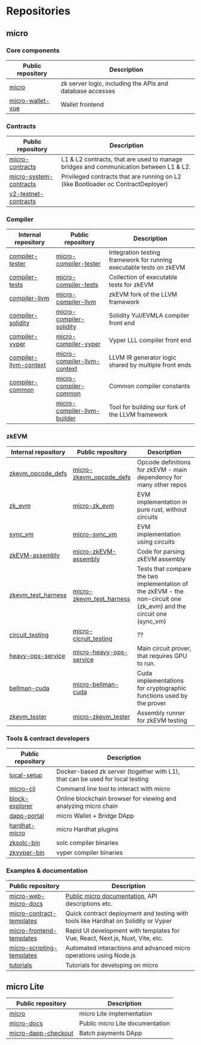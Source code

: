 # Repositories

## micro

### Core components

| Public repository                                                      | Description                                               |
| ---------------------------------------------------------------------- | --------------------------------------------------------- |
| [micro](https://github.com/ZKAmoeba-Micro/micro)                       | zk server logic, including the APIs and database accesses |
| [micro-wallet-vue](https://github.com/ZKAmoeba-Micro/micro-wallet-vue) | Wallet frontend                                           |

### Contracts

| Public repository                                                                  | Description                                                                           |
| ---------------------------------------------------------------------------------- | ------------------------------------------------------------------------------------- |
| [micro-contracts](https://github.com/ZKAmoeba-Micro/micro-contracts)               | L1 & L2 contracts, that are used to manage bridges and communication between L1 & L2. |
| [micro-system-contracts](https://github.com/ZKAmoeba-Micro/micro-system-contracts) | Privileged contracts that are running on L2 (like Bootloader oc ContractDeployer)     |
| [v2-testnet-contracts](https://github.com/ZKAmoeba-Micro/v2-testnet-contracts)     |                                                                                       |

### Compiler

| Internal repository                                                              | Public repository                                                                            | Description                                                         |
| -------------------------------------------------------------------------------- | -------------------------------------------------------------------------------------------- | ------------------------------------------------------------------- |
| [compiler-tester](https://github.com/ZKAmoeba-Micro/compiler-tester)             | [micro-compiler-tester](https://github.com/ZKAmoeba-Micro/micro-compiler-tester)             | Integration testing framework for running executable tests on zkEVM |
| [compiler-tests](https://github.com/ZKAmoeba-Micro/compiler-tests)               | [micro-compiler-tests](https://github.com/ZKAmoeba-Micro/micro-compiler-tests)               | Collection of executable tests for zkEVM                            |
| [compiler-llvm](https://github.com/ZKAmoeba-Micro/compiler-llvm)                 | [micro-compiler-llvm](https://github.com/ZKAmoeba-Micro/compiler-llvm)                       | zkEVM fork of the LLVM framework                                    |
| [compiler-solidity](https://github.com/ZKAmoeba-Micro/compiler-solidity)         | [micro-compiler-solidity](https://github.com/ZKAmoeba-Micro/micro-compiler-solidity)         | Solidity Yul/EVMLA compiler front end                               |
| [compiler-vyper](https://github.com/ZKAmoeba-Micro/compiler-vyper)               | [micro-compiler-vyper](https://github.com/ZKAmoeba-Micro/micro-compiler-vyper)               | Vyper LLL compiler front end                                        |
| [compiler-llvm-context](https://github.com/ZKAmoeba-Micro/compiler-llvm-context) | [micro-compiler-llvm-context](https://github.com/ZKAmoeba-Micro/micro-compiler-llvm-context) | LLVM IR generator logic shared by multiple front ends               |
| [compiler-common](https://github.com/ZKAmoeba-Micro/compiler-common)             | [micro-compiler-common](https://github.com/ZKAmoeba-Micro/micro-compiler-common)             | Common compiler constants                                           |
|                                                                                  | [micro-compiler-llvm-builder](https://github.com/ZKAmoeba-Micro/micro-compiler-llvm-builder) | Tool for building our fork of the LLVM framework                    |

### zkEVM

| Internal repository                                                        | Public repository                                                                      | Description                                                                                                         |
| -------------------------------------------------------------------------- | -------------------------------------------------------------------------------------- | ------------------------------------------------------------------------------------------------------------------- |
| [zkevm_opcode_defs](https://github.com/ZKAmoeba-Micro/zkevm_opcode_defs)   | [micro-zkevm_opcode_defs](https://github.com/ZKAmoeba-Micro/micro-zkevm_opcode_defs)   | Opcode definitions for zkEVM - main dependency for many other repos                                                 |
| [zk_evm](https://github.com/ZKAmoeba-Micro/zk_evm)                         | [micro-zk_evm](https://github.com/ZKAmoeba-Micro/micro-zk_evm)                         | EVM implementation in pure rust, without circuits                                                                   |
| [sync_vm](https://github.com/ZKAmoeba-Micro/sync_evm)                      | [micro-sync_vm](https://github.com/ZKAmoeba-Micro/micro-sync_vm)                       | EVM implementation using circuits                                                                                   |
| [zkEVM-assembly](https://github.com/ZKAmoeba-Micro/zkEVM-assembly)         | [micro-zkEVM-assembly](https://github.com/ZKAmoeba-Micro/micro-zkEVM-assembly)         | Code for parsing zkEVM assembly                                                                                     |
| [zkevm_test_harness](https://github.com/ZKAmoeba-Micro/zkevm_test_harness) | [micro-zkevm_test_harness](https://github.com/ZKAmoeba-Micro/micro-zkevm_test_harness) | Tests that compare the two implementation of the zkEVM - the non-circuit one (zk_evm) and the circuit one (sync_vm) |
| [circuit_testing](https://github.com/ZKAmoeba-Micro/circuit_testing)       | [micro-cicruit_testing](https://github.com/ZKAmoeba-Micro/micro-circuit_testing)       | ??                                                                                                                  |
| [heavy-ops-service](https://github.com/ZKAmoeba-Micro/heavy-ops-service)   | [micro-heavy-ops-service](https://github.com/ZKAmoeba-Micro/micro-heavy-ops-service)   | Main circuit prover, that requires GPU to run.                                                                      |
| [bellman-cuda](https://github.com/ZKAmoeba-Micro/bellman-cuda)             | [micro-bellman-cuda](https://github.com/ZKAmoeba-Micro/micro-bellman-cuda)             | Cuda implementations for cryptographic functions used by the prover                                                 |
| [zkevm_tester](https://github.com/ZKAmoeba-Micro/zkevm_tester)             | [micro-zkevm_tester](https://github.com/ZKAmoeba-Micro/micro-zkevm_tester)             | Assembly runner for zkEVM testing                                                                                   |

### Tools & contract developers

| Public repository                                                  | Description                                                                   |
| ------------------------------------------------------------------ | ----------------------------------------------------------------------------- |
| [local-setup](https://github.com/ZKAmoeba-Micro/local-setup)       | Docker-based zk server (together with L1), that can be used for local testing |
| [micro-cli](https://github.com/ZKAmoeba-Micro/micro-cli)           | Command line tool to interact with micro                                      |
| [block-explorer](https://github.com/ZKAmoeba-Micro/block-explorer) | Online blockchain browser for viewing and analyzing micro chain               |
| [dapp-portal](https://github.com/ZKAmoeba-Micro/dapp-portal)       | micro Wallet + Bridge DApp                                                    |
| [hardhat-micro](https://github.com/ZKAmoeba-Micro/hardhat-micro)   | micro Hardhat plugins                                                         |
| [zksolc-bin](https://github.com/ZKAmoeba-Micro/zksolc-bin)         | solc compiler binaries                                                        |
| [zkvyper-bin](https://github.com/ZKAmoeba-Micro/zkvyper-bin)       | vyper compiler binaries                                                       |

### Examples & documentation

| Public repository                                                                        | Description                                                                        |
| ---------------------------------------------------------------------------------------- | ---------------------------------------------------------------------------------- |
| [micro-web-micro-docs](https://github.com/ZKAmoeba-Micro/micro-web-micro-docs)           | [Public micro documentation](https://micro.micro.io/docs/), API descriptions etc.  |
| [micro-contract-templates](https://github.com/ZKAmoeba-Micro/micro-contract-templates)   | Quick contract deployment and testing with tools like Hardhat on Solidity or Vyper |
| [micro-frontend-templates](https://github.com/ZKAmoeba-Micro/micro-frontend-templates)   | Rapid UI development with templates for Vue, React, Next.js, Nuxt, Vite, etc.      |
| [micro-scripting-templates](https://github.com/ZKAmoeba-Micro/micro-scripting-templates) | Automated interactions and advanced micro operations using Node.js                 |
| [tutorials](https://github.com/ZKAmoeba-Micro/tutorials)                                 | Tutorials for developing on micro                                                  |

## micro Lite

| Public repository                                                            | Description                     |
| ---------------------------------------------------------------------------- | ------------------------------- |
| [micro](https://github.com/ZKAmoeba-Micro/micro)                             | micro Lite implementation       |
| [micro-docs](https://github.com/ZKAmoeba-Micro/micro-docs)                   | Public micro Lite documentation |
| [micro-dapp-checkout](https://github.com/ZKAmoeba-Micro/micro-dapp-checkout) | Batch payments DApp             |

